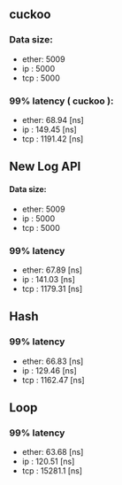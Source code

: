 ## cuckoo
### Data size:
- ether: 5009
- ip   : 5000
- tcp  : 5000

### 99% latency ( cuckoo ):
- ether:  68.94  [ns]
- ip   :  149.45  [ns]
- tcp  :  1191.42  [ns]

## New Log API
#### Data size:
- ether: 5009
- ip   : 5000
- tcp  : 5000

### 99% latency
- ether:  67.89  [ns]
- ip   :  141.03  [ns]
- tcp  :  1179.31  [ns]

## Hash
### 99% latency
- ether:  66.83  [ns]
- ip   :  129.46  [ns]
- tcp  :  1162.47  [ns]

## Loop
### 99% latency
- ether:  63.68  [ns]
- ip   :  120.51  [ns]
- tcp  :  15281.1  [ns]

